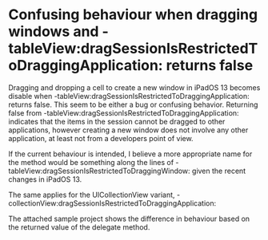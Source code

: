 # Confusing behaviour when dragging windows and -tableView:dragSessionIsRestrictedToDraggingApplication: returns false

Dragging and dropping a cell to create a new window in iPadOS 13 becomes disable when -tableView:dragSessionIsRestrictedToDraggingApplication: returns false. This seem to be either a bug or confusing behavior. Returning false from -tableView:dragSessionIsRestrictedToDraggingApplication: indicates that the items in the session cannot be dragged to other applications, however creating a new window does not involve any other application, at least not from a developers point of view.

If the current behaviour is intended, I believe a more appropriate name for the method would be something along the lines of -tableView:dragSessionIsRestrictedToDraggingWindow: given the recent changes in iPadOS 13.

The same applies for the UICollectionView variant, -collectionView:dragSessionIsRestrictedToDraggingApplication: 

The attached sample project shows the difference in behaviour based on the returned value of the delegate method.